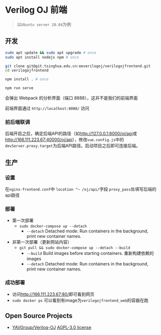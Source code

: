# Verilog OJ 前端

> 以`Ubuntu server 20.04`为例

## 开发

```sh
sudo apt update && sudo apt upgrade # once
sudo apt install nodejs npm # once
```

```sh
git clone git@git.tsinghua.edu.cn:eeverilogoj/verilogojfrontend.git
cd verilogojfrontend
```

```sh
npm install . # once
```

```sh
npm run serve
```

会弹出 Webpack 的分析界面（端口 8888），这并不是我们的前端界面

前端界面通过 `http://localhost:8080/` 访问

### 前后端联调

后端开启之后，确定后端API的路径（如<http://127.0.0.1:8000/oj/api>或<http://166.111.223.67:40000/oj/api>），修改`vue.config.js`中的`devServer.proxy.target`为后端API路径。启动项目之后即可连接后端。

## 生产

### 设置

在`nginx-frontend.conf`中 `location ^~ /oj/api/`字段 `proxy_pass`处填写后端的api路径

### 部署

- 第一次部署
    - `sudo docker-compose up --detach`
        - `--detach` Detached mode: Run containers in the background, print new container names.
- 非第一次部署（更新网站内容）
    - `git pull && sudo docker-compose up --detach --build`
        - `--build` Build images before starting containers. 重新构建依赖的images
        - `--detach` Detached mode: Run containers in the background, print new container names.

### 成功部署

- 访问<http://166.111.223.67:80/>即可看到网页
- `sudo docker ps` 可以看到有image为`verilogojfrontend_web`的容器在跑

## Open Source Projects

- [YAVGroup/Verilog-OJ](https://github.com/YAVGroup/Verilog-OJ) [AGPL-3.0 license](https://github.com/YAVGroup/Verilog-OJ/blob/master/LICENSE)

